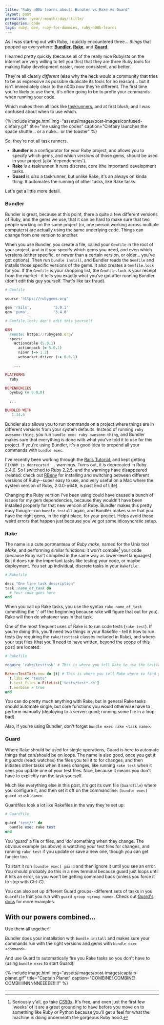 ```yaml
---
title: "Ruby n00b learns about: Bundler vs Rake vs Guard"
layout: post
permalink: :year/:month/:day/:title/
categories: code
tags: ruby, dev, ruby-for-dummies, ruby-n00b-learns
---
```


As I was starting out with Ruby, I quickly encountered three... *things* that popped up everywhere: **[Bundler](https://bundler.io)**, **[Rake](https://github.com/ruby/rake)**, and **[Guard](https://github.com/guard/guard)**.

I learned pretty quickly (because all of the really nice Rubyists on the internet are very willing to tell you this) that they are three Ruby tools for making Ruby development easier, more consistent, and better.

They're all clearly *different* (else why the heck would a community that tries to be as expressive as possible duplicate its tools for no reason)... but it isn't immediately clear to the n00b *how* they're different. The first time you're likely to use them, it's often going to be to prefix your commands when running your code.

Which makes them all look like [taskrunners](https://www.quora.com/What-is-task-runner), and at first blush, and I was confused about when to use which.

<!-- more -->

{% include image.html
  img="assets/images/post-images/confused-clefairy.gif"
  title="me using the codes"
  caption="Clefairy launches the space shuttle... or a nuke... or the toaster"
%}

So, they're not all task runners.

- **Bundler** is a configurator for your Ruby project, and allows you to specify which gems, and which *versions* of those gems, should be used in your project (aka 'dependencies').
- **Rake** *is* a taskrunner. It runs discrete, core (the important) development tasks.
- **Guard** is *also* a taskrunner, but unlike Rake, it's an always on kinda thing. It automates the running of other tasks, like Rake tasks.

Let's get a little more detail.

### Bundler

Bundler is great, because at this point, there a quite a few different versions of Ruby, and the gems we use, that it can be hard to make sure that two people working on the same project (or, one person working across multiple computers) are actually using the same underlying code. Things can change from one version to another.

When you use Bundler, you create a file, called your `Gemfile` in the root of your project, and in it you specify which gems you need, and even which versions (either specific, or newer than a certain version, or older... you've got options). Then run `bundle install`, and Bundler reads the `Gemfile` and installs those specific versions of the gems. It also creates a `Gemfile.lock` for you. If the `Gemfile` is your shopping list, the `Gemfile.lock` is your receipt from the market--it tells you exactly what you've got after running Bundler (don't edit this guy yourself. That's like tax fraud).

```ruby
# Gemfile

source 'https://rubygems.org'

gem 'rails',          '5.0.1'
gem 'puma',           '3.4.0'
```

```ruby
# Gemfile.lock; don't edit this yourself

GEM
  remote: https://rubygems.org/
  specs:
    actioncable (5.0.1)
      actionpack (= 5.0.1)
      nio4r (~> 1.2)
      websocket-driver (~> 0.6.1)

    ...

PLATFORMS
  ruby

DEPENDENCIES
  byebug (= 9.0.0)

  ...

BUNDLED WITH
   1.14.6
```

Bundler also allows you to run commands on a project where things are in different versions from your system defaults. Instead of running `ruby awesome-thing`, you run `bundle exec ruby awesome-thing`, and Bundler makes sure that everything is done with what you've told it to use for this project. If you're using Bundler, it's a good idea to prepend all your commands with `bundle exec`.

I've recently been working through the [Rails Tutorial](https://railstutorial.org/book), and kept getting `FIXNUM is deprecated...` warnings. Turns out, it *is* deprecated in Ruby 2.4.0. So I switched to Ruby 2.2.5, and the warnings have disappeared (related: check out [RBenv](https://github.com/rbenv/rbenv) for installing and switching between different versions of Ruby--super easy to use, and very useful on a Mac where the system version of Ruby, 2.0.0-p648, is past End of Life).

Changing the Ruby version I've been using could have caused a bunch of issues for my gem dependencies, because they wouldn't have been installed properly for that new version of Ruby. Bundler makes this pretty easy though--run `bundle install` again, and Bundler makes sure that you have the right gems, in the right place, for your project. Helps avoid those weird errors that happen just because you've got some idiosyncratic setup.

### Rake

The name is a cute portmanteau of *Ruby make*, named for the Unix tool *Make*, and performing similar functions: it won't compile[^1] your code (because Ruby isn't compiled in the same way as lower-level languages). But it does run the important tasks like testing your code, or maybe deployment. You set up individual, discrete tasks in your `Rakefile`:

```ruby
# Rakefile

desc "One line task description"
task :name_of_task do
  # Your code goes here
end
```

When you call up Rake tasks, you use the syntax `rake name_of_task` (ommitting the ':' off the beginning because rake will figure that out for you). Rake will then do whatever was in that task.

One of the most frequent uses of Rake is to run code tests (`rake test`). If you're doing this, you'll need two things in your Rakefile - tell it how to run tests (by requiring the `rake/testtask` classes included in Rake), and where your test files (that you'll need to have written, beyond the scope of this post) are located:

```ruby
# Rakefile

require 'rake/testtask' # This is where you tell Rake to use the testtask class

Rake::TestTask.new do |t| # This is where you tell Rake where to find your test files
  t.libs << "tests"
  t.test_files = FileList['tests/test*.rb']
  t.verbose = true
end
```

You can do pretty much anything with Rake, but in general Rake tasks should automate single, but core functions you would otherwise have to perform manually (deploying to a server: good; running some file in a loop: bad).

Also, if you're using Bundler, don't forget `bundle exec rake <task name>`.

### Guard

Where Rake should be used for single operations, Guard is here to automate things that can/should be on loops. The name is also good, once you get it: it *guards* (read: watches) the files you tell it to for changes, and then initiates other tasks when it sees changes, like running `rake test` when it sees you update one of your test files. Nice, because it means you don't have to explicitly run the task yourself.

Much like everything else in this post, it's got its own file (`Guardfile`) where you configure it, and then set it off on the commandline: `[bundle exec] guard <task name>`.

Guardfiles look a lot like Rakefiles in the way they're set up:

```ruby
# Guardfile

guard 'test/*' do
  bundle exec rake test
end

```

You 'guard' a file or files, and 'do' something when they change. The obvious example (as above) is watching your test files for changes, and running `rake test` if you update or save a new one, though you can get fancier too.

To start it run `[bundle exec] guard` and then ignore it until you see an error. You should probably do this in a new terminal because guard just loops until it hits an error, so you won't be getting command back (unless you force it to stop with Ctrl-C).

You can also set up different Guard groups--different sets of tasks in you `Guardfile` that you run with `guard group <group name>`. Check out [Guard's docs](https://github.com/guard/guard/wiki/Guardfile-DSL---Configuring-Guard) for more examples.

## With our powers combined...

Use them all together!

Bundler does your installation with `bundle install` and makes sure your commands run with the right versions and gems with `bundle exec <command>`.

And use Guard to automatically fire you Rake tasks so you don't have to (using `bundle exec` to start Guard)!

  {% include image.html
    img="assets/images/post-images/captain-planet.gif"
    title="Captain Planet"
    caption="COMBINE! COMBINE! COMBIIIIINNNNNEEEEE!!!!!"
  %}


---

[^1]: Seriously y'all, go take [CS50x](https://www.edx.org/course/introduction-computer-science-harvardx-cs50x). It's free, and even just the first few 'weeks' of it are a great grounding to have before you move on to something like Ruby or Python because you'll get a feel for what the machine is doing underneath the gorgeous Ruby hood.
